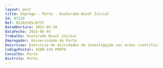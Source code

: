 ```yaml
--- 
layout: post
title: Emprego - Porto - Doutorado Nível Inicial
Id: 97220
Ref: OE202205/0737
DataAbertura: 2022-05-20
DataFecho: 2022-06-03
Trabalho: Doutorado Nível Inicial
Empregador: Universidade do Porto
Descricao: Exercício de atividades de investigação nas áreas científicas da Medicina e Ciência de Dados de Saúde
CodigoPostal: 4200-319 PORTO
Concelho: Porto
Distrito: Porto
--- 
```

